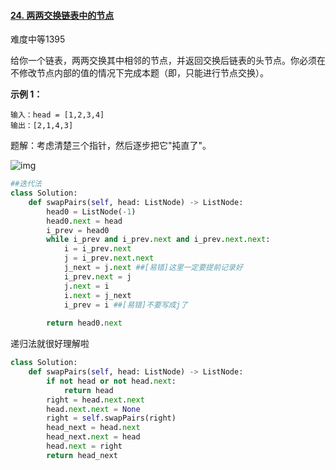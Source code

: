 #### [24. 两两交换链表中的节点](https://leetcode.cn/problems/swap-nodes-in-pairs/)

难度中等1395

给你一个链表，两两交换其中相邻的节点，并返回交换后链表的头节点。你必须在不修改节点内部的值的情况下完成本题（即，只能进行节点交换）。

**示例 1：**

```
输入：head = [1,2,3,4]
输出：[2,1,4,3]
```

题解：考虑清楚三个指针，然后逐步把它"扽直了"。



![img](https://pic3.zhimg.com/80/v2-3f54e3abc877f781cd3253117a9748f7_1440w.png)

```python
##迭代法
class Solution:
    def swapPairs(self, head: ListNode) -> ListNode:
        head0 = ListNode(-1)
        head0.next = head
        i_prev = head0
        while i_prev and i_prev.next and i_prev.next.next:
            i = i_prev.next
            j = i_prev.next.next
            j_next = j.next ##[易错]这里一定要提前记录好
            i_prev.next = j
            j.next = i
            i.next = j_next
            i_prev = i ##[易错]不要写成j了
            
        return head0.next
```



递归法就很好理解啦

```python
class Solution:
    def swapPairs(self, head: ListNode) -> ListNode:
        if not head or not head.next:
            return head
        right = head.next.next
        head.next.next = None
        right = self.swapPairs(right)
        head_next = head.next
        head_next.next = head
        head.next = right
        return head_next
```

